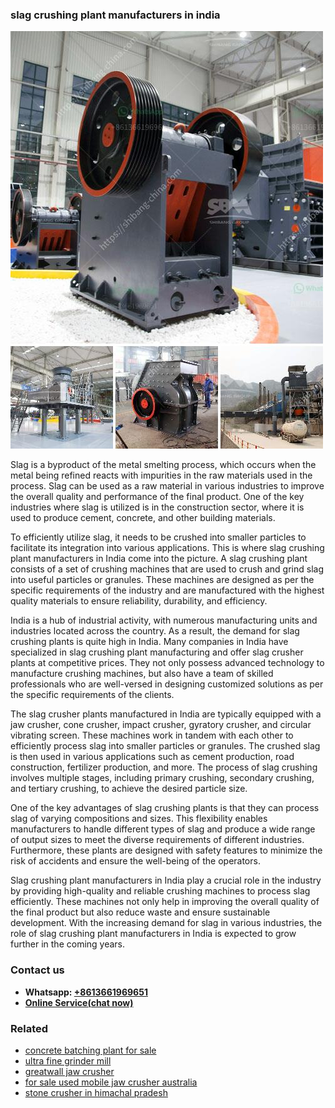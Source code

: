 <h3>slag crushing plant manufacturers in india</h3><img src='1704857070.jpg' alt=''><p>Slag is a byproduct of the metal smelting process, which occurs when the metal being refined reacts with impurities in the raw materials used in the process. Slag can be used as a raw material in various industries to improve the overall quality and performance of the final product. One of the key industries where slag is utilized is in the construction sector, where it is used to produce cement, concrete, and other building materials.</p><p>To efficiently utilize slag, it needs to be crushed into smaller particles to facilitate its integration into various applications. This is where slag crushing plant manufacturers in India come into the picture. A slag crushing plant consists of a set of crushing machines that are used to crush and grind slag into useful particles or granules. These machines are designed as per the specific requirements of the industry and are manufactured with the highest quality materials to ensure reliability, durability, and efficiency.</p><p>India is a hub of industrial activity, with numerous manufacturing units and industries located across the country. As a result, the demand for slag crushing plants is quite high in India. Many companies in India have specialized in slag crushing plant manufacturing and offer slag crusher plants at competitive prices. They not only possess advanced technology to manufacture crushing machines, but also have a team of skilled professionals who are well-versed in designing customized solutions as per the specific requirements of the clients.</p><p>The slag crusher plants manufactured in India are typically equipped with a jaw crusher, cone crusher, impact crusher, gyratory crusher, and circular vibrating screen. These machines work in tandem with each other to efficiently process slag into smaller particles or granules. The crushed slag is then used in various applications such as cement production, road construction, fertilizer production, and more. The process of slag crushing involves multiple stages, including primary crushing, secondary crushing, and tertiary crushing, to achieve the desired particle size.</p><p>One of the key advantages of slag crushing plants is that they can process slag of varying compositions and sizes. This flexibility enables manufacturers to handle different types of slag and produce a wide range of output sizes to meet the diverse requirements of different industries. Furthermore, these plants are designed with safety features to minimize the risk of accidents and ensure the well-being of the operators.</p><p>Slag crushing plant manufacturers in India play a crucial role in the industry by providing high-quality and reliable crushing machines to process slag efficiently. These machines not only help in improving the overall quality of the final product but also reduce waste and ensure sustainable development. With the increasing demand for slag in various industries, the role of slag crushing plant manufacturers in India is expected to grow further in the coming years.</p><h3>Contact us</h3><ul><li><strong>Whatsapp:&nbsp;<a href="https://wa.me/8613661969651">+8613661969651</a></strong></li><li><a href="https://swt.shibang-china.com/?git&amp;zhl&amp;slag crushing plant manufacturers in india"><strong>Online Service(chat now)</strong></a></li></ul><h3>Related</h3><ul><li><a href='concrete batching plant for sale.md'>concrete batching plant for sale</a></li><li><a href='ultra fine grinder mill.md'>ultra fine grinder mill</a></li><li><a href='greatwall jaw crusher.md'>greatwall jaw crusher</a></li><li><a href='for sale used mobile jaw crusher australia.md'>for sale used mobile jaw crusher australia</a></li><li><a href='stone crusher in himachal pradesh.md'>stone crusher in himachal pradesh</a></li></ul>